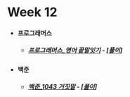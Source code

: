 # Week 12

- #### 프로그래머스

  - ##### [프로그래머스_영어 끝말잇기](https://programmers.co.kr/learn/courses/30/lessons/12981) - [[풀이](https://github.com/catch4/Song/blob/master/week12/english.cpp)]
  
- #### 백준

  - ##### [백준_1043 거짓말](https://www.acmicpc.net/problem/1043) - [[풀이](https://github.com/catch4/Song/blob/master/week12/1043_lier.cpp)]

